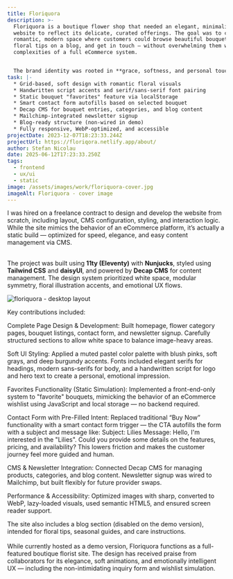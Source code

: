 ```yaml
---
title: Floriquora
description: >-
  Floriquora is a boutique flower shop that needed an elegant, minimalist
  website to reflect its delicate, curated offerings. The goal was to create a
  romantic, modern space where customers could browse beautiful bouquets, read
  floral tips on a blog, and get in touch — without overwhelming them with the
  complexities of a full eCommerce system.


  The brand identity was rooted in **grace, softness, and personal touch**, targeting a mostly female audience seeking unique floral arrangements for intimate moments.
task: |-
  * Grid-based, soft design with romantic floral visuals
  * Handwritten script accents and serif/sans-serif font pairing
  * Static bouquet "favorites" feature via localStorage
  * Smart contact form autofills based on selected bouquet
  * Decap CMS for bouquet entries, categories, and blog content
  * Mailchimp-integrated newsletter signup
  * Blog-ready structure (non-wired in demo)
  * Fully responsive, WebP-optimized, and accessible
projectDate: 2023-12-07T18:23:33.244Z
projectUrl: https://floriqora.netlify.app/about/
author: Stefan Nicolau
date: 2025-06-12T17:23:33.250Z
tags:
  - frontend
  - ux/ui
  - static
image: /assets/images/work/floriquora-cover.jpg
imageAlt: Floriquora - cover image
---
```

I was hired on a freelance contract to design and develop the website from scratch, including layout, CMS configuration, styling, and interaction logic. While the site mimics the behavior of an eCommerce platform, it’s actually a static build — optimized for speed, elegance, and easy content management via CMS.

\
The project was built using **11ty (Eleventy)** with **Nunjucks**, styled using **Tailwind CSS** and **daisyUI**, and powered by **Decap CMS** for content management. The design system prioritized white space, modular symmetry, floral illustration accents, and emotional UX flows.

![floriquora - desktop layout](/assets/images/work/floriquora-layout.jpg "floriquora - desktop layout")

Key contributions included:

Complete Page Design & Development: Built homepage, flower category pages, bouquet listings, contact form, and newsletter signup. Carefully structured sections to allow white space to balance image-heavy areas.

Soft UI Styling: Applied a muted pastel color palette with blush pinks, soft grays, and deep burgundy accents. Fonts included elegant serifs for headings, modern sans-serifs for body, and a handwritten script for logo and hero text to create a personal, emotional impression.

Favorites Functionality (Static Simulation): Implemented a front-end-only system to "favorite" bouquets, mimicking the behavior of an eCommerce wishlist using JavaScript and local storage — no backend required.

Contact Form with Pre-Filled Intent: Replaced traditional “Buy Now” functionality with a smart contact form trigger — the CTA autofills the form with a subject and message like:
Subject: Lilies
Message: Hello, I'm interested in the "Lilies". Could you provide some details on the features, pricing, and availability?
This lowers friction and makes the customer journey feel more guided and human.

CMS & Newsletter Integration: Connected Decap CMS for managing products, categories, and blog content. Newsletter signup was wired to Mailchimp, but built flexibly for future provider swaps.

Performance & Accessibility: Optimized images with sharp, converted to WebP, lazy-loaded visuals, used semantic HTML5, and ensured screen reader support.

The site also includes a blog section (disabled on the demo version), intended for floral tips, seasonal guides, and care instructions.\
\
While currently hosted as a demo version, Floriquora functions as a full-featured boutique florist site. The design has received praise from collaborators for its elegance, soft animations, and emotionally intelligent UX — including the non-intimidating inquiry form and wishlist simulation.